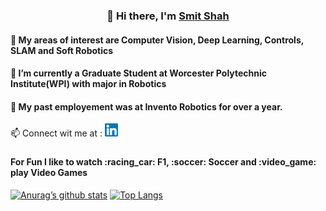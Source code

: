 
<h3 align="center">
  👋 Hi there, I'm <a href="https://sites.google.com/view/smitmshah/about?authuser=1" target="_blank" rel="noreferrer">Smit Shah</a>
</h3>
<h4 align="left">
  👀 My areas of interest are Computer Vision, Deep Learning, Controls, SLAM and Soft Robotics
</h4>
<h4 align="left">
🌱 I’m currently a Graduate Student at Worcester Polytechnic Institute(WPI) with major in Robotics
</h4>
<h4 align="left">
💞️ My past employement was at Invento Robotics for over a year.
</h4>
📫 Connect wit me at  :  <a href="https://www.linkedin.com/in/smit-shah-b11724171/"><img src="https://raw.githubusercontent.com/Smshah30/Smshah30/main/images/linkedin.svg" alt="Smit Shah | LinkedIn" width="21px"/></a>

<h3></h3>
<!--<a href="https://mail.google.com/a/smitshah30999.gmail/#inbox/"><img src="https://raw.githubusercontent.com/Smshah30/Smshah30/main/images/icons8-gmail.svg" alt="Smit Shah | LinkedIn" width="21px"/></a> --> 

<h4 align="left">For Fun I like to watch :racing_car: F1, :soccer: Soccer and :video_game: play Video Games</h4>
  
[![Anurag’s github stats](https://github-readme-stats.vercel.app/api?username=Smshah30)](https://github.com/Smshah30) [![Top Langs](https://github-readme-stats.vercel.app/api/top-langs/?username=Smshah30&layout=compact)](https://github.com/Smshah30)
<!---
Smshah30/Smshah30 is a ✨ special ✨ repository because its `README.md` (this file) appears on your GitHub profile.
You can click the Preview link to take a look at your changes.
--->
